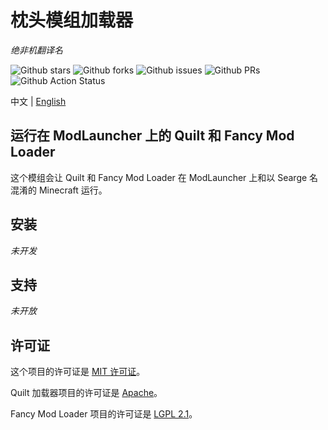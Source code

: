 # 枕头模组加载器
_绝非机翻译名_

![Github stars](https://img.shields.io/github/stars/PillowMC/pillow.svg)
![Github forks](https://img.shields.io/github/forks/PillowMC/pillow.svg)
![Github issues](https://img.shields.io/github/issues/PillowMC/pillow.svg)
![Github PRs](https://img.shields.io/github/issues-pr/PillowMC/pillow.svg)
![Github Action Status](https://img.shields.io/github/workflow/status/PillowMC/pillow/Java%20CI%20with%20Gradle/dev.svg)

中文 | [English](README.md)

## 运行在 ModLauncher 上的 Quilt 和 Fancy Mod Loader

这个模组会让 Quilt 和 Fancy Mod Loader 在 ModLauncher 上和以 Searge 名混淆的 Minecraft 运行。

## 安装

_未开发_

## 支持

_未开放_

## 许可证

这个项目的许可证是 [MIT 许可证](License.txt)。

Quilt 加载器项目的许可证是 [Apache](License.Quilt.txt)。

Fancy Mod Loader 项目的许可证是 [LGPL 2.1](License.FancyModLoader.txt)。
